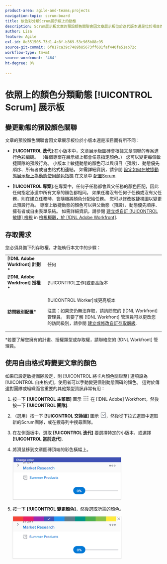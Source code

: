 ```yaml
---
product-area: agile-and-teams;projects
navigation-topic: scrum-board
title: 依色彩分類Scrum展示板上的動態
description: Scrum展示板文章的預設顏色關聯會因文章展示板位於迭代版本還是位於項目而有所不同。
author: Lisa
feature: Agile
exl-id: 8e351505-73d1-4c8f-b369-53c965b88c95
source-git-commit: 6f817ca39c7489b85673ff601faf440fe51ab72c
workflow-type: tm+mt
source-wordcount: '464'
ht-degree: 0%

---
```


# 依照上的顏色分類動態 [!UICONTROL Scrum] 展示板

## 變更動態的預設顏色關聯

文章的預設顏色關聯會因文章展示板位於小版本還是項目而有所不同：

* **[!UICONTROL 迭代]**:在小版本中，文章展示板圖磚會根據文章關聯的專案進行色彩編碼。 （每個專案在展示板上都會任意指定顏色。） 您可以變更每個敏捷團隊的預設行為。 小版本上敏捷動態的顏色可以與項目（預設）、動態優先順序、所有者或自由格式相連結。 如需詳細資訊，請參閱 [設定如何在敏捷動態展示板上為動態使用顏色指標](../../../agile/get-started-with-agile-in-workfront/configure-scrum.md#configur4) 在文章中 [配置Scrum](../../../agile/get-started-with-agile-in-workfront/configure-scrum.md).

* **[!UICONTROL 專案]**:在專案中，任何子任務都會與父任務的顏色匹配，因此任何指定泳道中所有文章的顏色都相同。 如果任務沒有任何子任務或沒有父任務，則在建立任務時，會隨機將顏色分配給任務。 您可以修改敏捷視圖以變更此預設行為。 專案上敏捷動態的顏色可以與父動態（預設）、動態優先順序、擁有者或自由表單系結。 如需詳細資訊，請參閱 [建立或自訂 [!UICONTROL 敏捷] 檢視](../../../reports-and-dashboards/reports/reporting-elements/views-overview.md#customizing-an-agile-view) in [檢視概觀，於 [!DNL Adobe Workfront]](../../../reports-and-dashboards/reports/reporting-elements/views-overview.md).

## 存取需求

您必須具備下列存取權，才能執行本文中的步驟：

<table style="table-layout:auto"> 
 <col> 
 </col> 
 <col> 
 </col> 
 <tbody> 
  <tr> 
   <td role="rowheader"><strong>[!DNL Adobe Workfront] 計劃*</strong></td> 
   <td> <p>任何</p> </td> 
  </tr> 
  <tr> 
   <td role="rowheader"><strong>[!DNL Adobe Workfront] 授權*</strong></td> 
   <td> <p>[!UICONTROL工作]或更高版本</p> </td> 
  </tr> 
  <tr> 
   <td role="rowheader"><strong>訪問級別配置*</strong></td> 
   <td> <p>[!UICONTROL Worker]或更高版本</p> <p>注意：如果您仍無法存取，請詢問您的 [!DNL Workfront] 管理員。 若要了解 [!DNL Workfront] 管理員可以更改您的訪問級別，請參閱 <a href="../../../administration-and-setup/add-users/configure-and-grant-access/create-modify-access-levels.md" class="MCXref xref">建立或修改自訂存取層級</a>.</p> </td> 
  </tr> 
 </tbody> 
</table>

&#42;若要了解您擁有的計畫、授權類型或存取權，請聯絡您的 [!DNL Workfront] 管理員。

## 使用自由格式時變更文章的顏色

如果已設定敏捷團隊設定，則 [!UICONTROL 將卡片顏色關聯至] 選項設為 [!UICONTROL 自由格式]，使用者可以手動變更個別動態圖磚的顏色。 這對於傳達對團隊或組織而言重要的其他類型資訊非常有用：

1. 按一下 **[!UICONTROL 主菜單]** 圖示 ![](assets/main-menu-icon.png) 在 [!DNL Adobe] Workfront，然後按一下 **[!UICONTROL 團隊]**.

1. （選用）按一下 **[!UICONTROL 交換組]** 圖示 ![切換團隊表徵圖](assets/switch-team-icon.png)，然後從下拉式選單中選取新的Scrum團隊，或在搜尋列中搜尋團隊。

1. 在左側面板中，選取 **[!UICONTROL 迭代]** 要選擇特定的小版本，或選擇 **[!UICONTROL 當前迭代]**.
1. 將滑鼠移到文章圖磚頂端的彩色橫幅上。

   ![](assets/agile-story-color1-nwe-350x140.png)

1. 按一下 **[!UICONTROL 變更顏色]**，然後選取所需的顏色。

   ![](assets/agile-story-color2-nwe-350x138.png)
